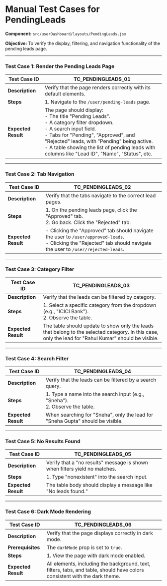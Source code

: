 # Manual Test Cases for PendingLeads

**Component:** `src/userDashboard/layouts/PendingLeads.jsx`

**Objective:** To verify the display, filtering, and navigation functionality of the pending leads page.

---

### Test Case 1: Render the Pending Leads Page

| Test Case ID | TC_PENDINGLEADS_01                                 |
|--------------|----------------------------------------------------|
| **Description**  | Verify that the page renders correctly with its default elements. |
| **Steps**      | 1. Navigate to the `/user/pending-leads` page. |
| **Expected Result** | The page should display:<br>- The title "Pending Leads".<br>- A category filter dropdown.<br>- A search input field.<br>- Tabs for "Pending", "Approved", and "Rejected" leads, with "Pending" being active.<br>- A table showing the list of pending leads with columns like "Lead ID", "Name", "Status", etc. |

---

### Test Case 2: Tab Navigation

| Test Case ID | TC_PENDINGLEADS_02                                 |
|--------------|----------------------------------------------------|
| **Description**  | Verify that the tabs navigate to the correct lead pages. |
| **Steps**      | 1. On the pending leads page, click the "Approved" tab.<br>2. Go back. Click the "Rejected" tab. |
| **Expected Result** | - Clicking the "Approved" tab should navigate the user to `/user/approved-leads`.<br>- Clicking the "Rejected" tab should navigate the user to `/user/rejected-leads`. |

---

### Test Case 3: Category Filter

| Test Case ID | TC_PENDINGLEADS_03                                 |
|--------------|----------------------------------------------------|
| **Description**  | Verify that the leads can be filtered by category. |
| **Steps**      | 1. Select a specific category from the dropdown (e.g., "ICICI Bank").<br>2. Observe the table. |
| **Expected Result** | The table should update to show only the leads that belong to the selected category. In this case, only the lead for "Rahul Kumar" should be visible. |

---

### Test Case 4: Search Filter

| Test Case ID | TC_PENDINGLEADS_04                                 |
|--------------|----------------------------------------------------|
| **Description**  | Verify that the leads can be filtered by a search query. |
| **Steps**      | 1. Type a name into the search input (e.g., "Sneha").<br>2. Observe the table. |
| **Expected Result** | When searching for "Sneha", only the lead for "Sneha Gupta" should be visible. |

---

### Test Case 5: No Results Found

| Test Case ID | TC_PENDINGLEADS_05                                 |
|--------------|----------------------------------------------------|
| **Description**  | Verify that a "no results" message is shown when filters yield no matches. |
| **Steps**      | 1. Type "nonexistent" into the search input. |
| **Expected Result** | The table body should display a message like "No leads found." |

---

### Test Case 6: Dark Mode Rendering

| Test Case ID | TC_PENDINGLEADS_06                                 |
|--------------|----------------------------------------------------|
| **Description**  | Verify that the page displays correctly in dark mode. |
| **Prerequisites** | The `darkMode` prop is set to `true`. |
| **Steps**      | 1. View the page with dark mode enabled. |
| **Expected Result** | All elements, including the background, text, filters, tabs, and table, should have colors consistent with the dark theme. |

